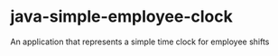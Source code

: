 # java-simple-employee-clock
An application that represents a simple time clock for employee shifts
